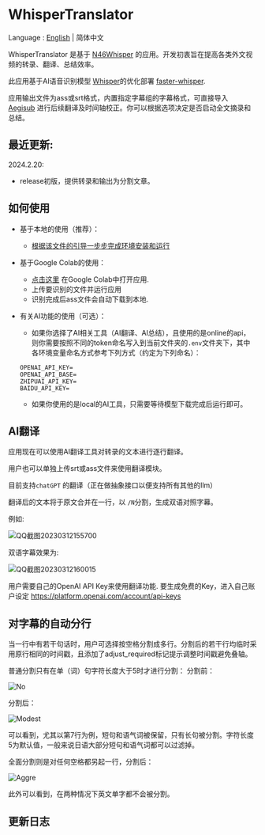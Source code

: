 # WhisperTranslator

Language : [English](./README.md)  | 简体中文

WhisperTranslator 是基于 [N46Whisper](https://github.com/Ayanaminn/N46Whisper) 的应用。开发初衷旨在提高各类外文视频的转录、翻译、总结效率。

此应用基于AI语音识别模型 [Whisper](https://github.com/openai/whisper)的优化部署 [faster-whisper](https://github.com/guillaumekln/faster-whisper).

应用输出文件为ass或srt格式，内置指定字幕组的字幕格式，可直接导入 [Aegisub](https://github.com/Aegisub/Aegisub) 进行后续翻译及时间轴校正。你可以根据选项决定是否启动全文摘录和总结。

## 最近更新:

2024.2.20:
* release初版，提供转录和输出为分割文章。


## 如何使用

- 基于本地的使用（推荐）：

    - [根据该文件的引导一步步完成环境安装和运行](WhisperTranslator_local.ipynb)

- 基于Google Colab的使用：

    - [点击这里](https://colab.research.google.com/github/sanbuphy/WhisperTranslator/blob/main/WhisperTranslator_colab.ipynb) 在Google Colab中打开应用.
    - 上传要识别的文件并运行应用
    - 识别完成后ass文件会自动下载到本地.

- 有关AI功能的使用（可选）：

    - 如果你选择了AI相关工具（AI翻译、AI总结），且使用的是online的api，则你需要按照不同的token命名写入到当前文件夹的`.env`文件夹下，其中各环境变量命名方式参考下列方式（约定为下列命名）：
    ```
    OPENAI_API_KEY=
    OPENAI_API_BASE=
    ZHIPUAI_API_KEY=
    BAIDU_API_KEY=
    ```

    - 如果你使用的是local的AI工具，只需要等待模型下载完成后运行即可。


## AI翻译

应用现在可以使用AI翻译工具对转录的文本进行逐行翻译。

用户也可以单独上传srt或ass文件来使用翻译模块。

目前支持`chatGPT` 的翻译（正在做抽象接口以便支持所有其他的llm）

翻译后的文本将于原文合并在一行，以 `/N`分割，生成双语对照字幕。

例如: 

![QQ截图20230312155700](https://user-images.githubusercontent.com/49441654/224525469-18a43cbc-33b9-4b2f-b7ca-7ae0c1865b17.png)

双语字幕效果为:

![QQ截图20230312160015](https://user-images.githubusercontent.com/49441654/224525526-51e2123c-6e1c-427c-8d67-9ccd4a7e6630.png)

用户需要自己的OpenAI API Key来使用翻译功能. 要生成免费的Key，进入自己账户设定 https://platform.openai.com/account/api-keys

## 对字幕的自动分行
当一行中有若干句话时，用户可选择按空格分割成多行。分割后的若干行均临时采用原行相同的时间戳，且添加了adjust_required标记提示调整时间戳避免叠轴。

普通分割只有在单（词）句字符长度大于5时才进行分割：
分割前：

![No](https://user-images.githubusercontent.com/49441654/225230578-2977511d-324f-463f-b783-fa9251df8e9f.PNG)

分割后：

![Modest](https://user-images.githubusercontent.com/49441654/225230645-efe8b26a-3392-4234-ad3f-f9b8d4e95d10.PNG)

可以看到，尤其以第7行为例，短句和语气词被保留，只有长句被分割。字符长度5为默认值，一般来说日语大部分短句和语气词都可以过滤掉。

全面分割则是对任何空格都另起一行，分割后：

![Aggre](https://user-images.githubusercontent.com/49441654/225231063-3e60561b-a821-4c61-8c8e-4ce53e6c1a12.PNG)


此外可以看到，在两种情况下英文单字都不会被分割。

## 更新日志
